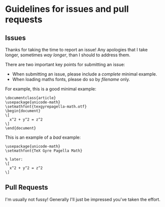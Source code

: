 # Guidelines for issues and pull requests

## Issues

Thanks for taking the time to report an issue!
Any apologies that I take longer, sometimes *way longer*, than I should to address them.

There are two important key points for submitting an issue:
* When submitting an issue, please include a *complete* minimal example.
* When loading maths fonts, please do so by *filename* only.

For example, this is a good minimal example:

    \documentclass{article}
    \usepackage{unicode-math}
    \setmathfont{texgyrepagella-math.otf}
    \begin{document}
    \[
      x^2 + y^2 = z^2
    \]
    \end{document}

This is an example of a *bad* example:

    \usepackage{unicode-math}
    \setmathfont{TeX Gyre Pagella Math}

    % later:
    \[
      x^2 + y^2 = z^2
    \]

## Pull Requests

I'm usually not fussy! Generally I'll just be impressed you've taken the effort.
